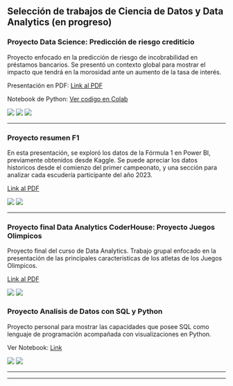 ## Selección de trabajos de Ciencia de Datos y Data Analytics (en progreso)


### Proyecto Data Science: Predicción de riesgo crediticio

Proyecto enfocado en la predicción de riesgo de incobrabilidad en préstamos bancarios. Se presentó un contexto global para mostrar el impacto que tendrá en la morosidad ante un aumento de la tasa de interés. 

Presentación en PDF: [Link al PDF](/pdf/Predicción_de_riesgo_crediticio_Final.pdf)

Notebook de Python: [Ver codigo en Colab](https://colab.research.google.com/drive/1g2xKNu5Nqd0lnpFrac1OpUe5tb4Va6Go?usp=sharing)


[![](https://img.shields.io/badge/-Microsoft%20PowerPoint-FF4500?logo=microsoftpowerpoint)](#) [![](https://img.shields.io/badge/-Python-E6E6FA?logo=python)](#) [![](https://img.shields.io/badge/-Scikit%20learn-F7931E?logo=scikit-learn&logoColor=white&style=flat)](#) 

---

### Proyecto resumen F1

En esta presentación, se exploró los datos de la Fórmula 1 en Power BI, previamente obtenidos desde Kaggle. Se puede apreciar los datos historicos desde el comienzo del primer campeonato, y una sección para analizar cada escudería participante del año 2023.

[Link al PDF](/pdf/F1_Resumen_2023_PDF.pdf)

[![](https://img.shields.io/badge/-PowerBi-white?logo=powerbi&style=flat)](#) [![](https://img.shields.io/badge/-SQL_server-yellow?logo=Microsoft-SQL-Server&style=flat)](#) 
 
---

### Proyecto final Data Analytics CoderHouse: Proyecto Juegos Olimpicos

Proyecto final del curso de Data Analytics. Trabajo grupal enfocado en la presentación de las principales caracteristicas de los atletas de los Juegos Olimpicos.

[Link al PDF](/pdf/Juegos_Olimpicos_Proyecto_Final.pdf)

[![](https://img.shields.io/badge/-PowerBi-white?logo=powerbi&style=flat)](#) [![](https://img.shields.io/badge/-SQL_server-yellow?logo=Microsoft-SQL-Server&style=flat)](#) 


### Proyecto Analisis de Datos con SQL y Python

Proyecto personal para mostrar las capacidades que posee SQL como lenguaje de programación acompañada con visualizaciones en Python.

Ver Notebook: [Link](https://github.com/AlejandroSenabre/Data-Analysis-with-SQL/blob/main/BikeStore_with_SQL.ipynb)

[![](https://img.shields.io/badge/-SQLite3-003B57?logo=sqlite&logoColor=white)](#) [![](https://img.shields.io/badge/-Python-E6E6FA?logo=python)](#) 


---



---
